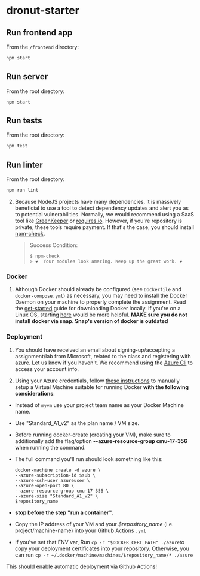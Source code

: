 # dronut-starter

## Run frontend app

From the `/frontend` directory:
```bash
npm start
```

## Run server

From the root directory:

```bash
npm start
```

## Run tests

From the root directory:

```bash
npm test
```

## Run linter

From the root directory:

```bash
npm run lint
```

2. Because NodeJS projects have many dependencies, it is massively beneficial to
use a tool to detect dependency updates and alert you as to potential
vulnerabilities. Normally, we would recommend using a SaaS tool like
[GreenKeeper](https://greenkeeper.io/) or [requires.io](https://requires.io/).
However, if you're repository is private, these tools require payment. If
that's the case, you should install [npm-check](https://www.npmjs.com/package/npm-check).

   > Success Condition:
   >
   > ```
   > $ npm-check
   > > ❤️  Your modules look amazing. Keep up the great work. ❤️
   > ```

### Docker

1. Although Docker should already be configured (see `Dockerfile` and `docker-compose.yml`) as
necessary, you may need to install the Docker Daemon on your machine to properly
complete the assignment. Read the [get-started](https://www.docker.com/get-started) guide for downloading Docker
locally. If you're on a Linux OS, starting [here](https://docs.docker.com/machine/install-machine/) would be more helpful.
**MAKE sure you do not install docker via snap. Snap's version of docker is outdated**

### Deployment

1. You should have received an email about signing-up/accepting a assignment/lab
from Microsoft, related to the class and registering with azure. Let us know
if you haven't. We recommend using the [Azure Cli](https://docs.microsoft.com/en-us/cli/azure/authenticate-azure-cli?view=azure-cli-latest)
to access your account info.

2. Using your Azure credentials, follow [these instructions](https://docs.microsoft.com/en-us/azure/virtual-machines/linux/docker-machine) to manually
setup a Virtual Machine suitable for running Docker **with the following considerations**:

* Instead of `myvm` use your project team name as your Docker Machine name.
* Use "Standard_A1_v2" as the plan name / VM size.
* Before running docker-create (creating your VM), make sure to additionally
  add the flag/option **--azure-resource-group cmu-17-356** when running the command.
* The full command you'll run should look something like this:

    ```shell
    docker-machine create -d azure \
    --azure-subscription-id $sub \
    --azure-ssh-user azureuser \
    --azure-open-port 80 \
    --azure-resource-group cmu-17-356 \
    --azure-size "Standard_A1_v2" \
    $repository_name
     ```

* **stop before the step "run a container"**.
* Copy the IP address of your VM and your *$repository_name* (i.e. project/machine-name) into your Github Actions `.yml`
* If you've set that ENV var, Run `cp -r "$DOCKER_CERT_PATH" ./azure`to copy your deployment certificates
  into your repository. Otherwise, you can run `cp -r ~/.docker/machine/machines/$repository_name/* ./azure`

This should enable automatic deployment via Github Actions!
